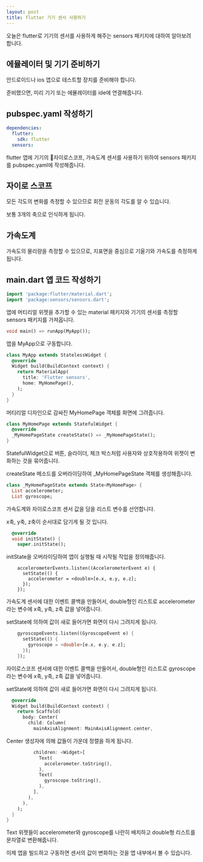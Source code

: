 ```yaml
---
layout: post
title: flutter 기기 센서 사용하기
---
```


오늘은 flutter로 기기의 센서를 사용하게 해주는 sensors 패키지에 대하여 알아보려 합니다.

## 에뮬레이터 및 기기 준비하기

안드로이드나 ios 앱으로 테스트할 장치를 준비해야 합니다.

준비했으면, 미리 기기 또는 에뮬레이터를 ide에 연결해줍니다.

## pubspec.yaml 작성하기

```yaml
dependencies:
  flutter:
    sdk: flutter
  sensors:
```

flutter 앱에 기기의 자이로스코프, 가속도계 센서를 사용하기 위하여 sensors 패키지를 pubspec.yaml에 작성해줍니다.

## 자이로 스코프

모든 각도의 변화를 측정할 수 있으므로 회전 운동의 각도를 알 수 있습니다.

보통 3개의 축으로 인식하게 됩니다.

## 가속도계

가속도의 물리량을 측정할 수 있으므로, 지표면을 중심으로 기울기와 가속도를 측정하게 됩니다.

## main.dart 앱 코드 작성하기

```dart
import 'package:flutter/material.dart';
import 'package:sensors/sensors.dart';
```

앱에 머티리얼 위젯을 추가할 수 있는 material 패키지와 기기의 센서를 측정할 sensors 패키지를 가져옵니다.

```dart
void main() => runApp(MyApp());
```

앱을 MyApp으로 구동합니다.

```dart
class MyApp extends StatelessWidget {
  @override
  Widget build(BuildContext context) {
    return MaterialApp(
      title: 'Flutter sensors',
      home: MyHomePage(),
    );
  }
}
```

머티리얼 디자인으로 감싸진 MyHomePage 객체를 화면에 그려줍니다.

```dart
class MyHomePage extends StatefulWidget {
  @override
  _MyHomePageState createState() => _MyHomePageState();
}
```

StatefulWidget으로 버튼, 슬라이더, 체크 박스처럼 사용자와 상호작용하여 위젯이 변화하는 것을 묶어줍니다.

createState 메소드를 오버라이딩하여 \_MyHomePageState 객체를 생성해줍니다.

```dart
class _MyHomePageState extends State<MyHomePage> {
  List accelerometer;
  List gyroscope;
```

가속도계와 자이로스코프 센서 값을 담을 리스트 변수를 선언합니다.

x축, y축, z축이 순서대로 담기게 될 것 입니다.

```dart
  @override
  void initState() {
    super.initState();
```

initState을 오버라이딩하여 앱이 실행될 때 시작될 작업을 정의해줍니다.

```dartv
    accelerometerEvents.listen((AccelerometerEvent e) {
      setState(() {
        accelerometer = <double>[e.x, e.y, e.z];
      });
    });
```

가속도계 센서에 대한 이벤트 콜백을 만들어서, double형인 리스트로 accelerometer라는 변수에 x축, y축, z축 값을 넣어줍니다.

setState에 의하여 값이 새로 들어가면 화면이 다시 그려지게 됩니다.

```dart
    gyroscopeEvents.listen((GyroscopeEvent e) {
      setState(() {
        gyroscope = <double>[e.x, e.y, e.z];
      });
    });
```

자이로스코프 센서에 대한 이벤트 콜백을 만들어서, double형인 리스트로 gyroscope라는 변수에 x축, y축, z축 값을 넣어줍니다.

setState에 의하여 값이 새로 들어가면 화면이 다시 그려지게 됩니다.

```dart
  @override
  Widget build(BuildContext context) {
    return Scaffold(
      body: Center(
        child: Column(
          mainAxisAlignment: MainAxisAlignment.center,
```

Center 생성자에 의해 값들이 가운데 정렬을 하게 됩니다.

```dart
          children: <Widget>[
            Text(
              accelerometer.toString(),
            ),
            Text(
              gyroscope.toString(),
            ),
          ],
        ),
      ),
    );
  }
}
```

Text 위젯들이 accelerometer와 gyroscope를 나란히 배치하고 double형 리스트를 문자열로 변환해줍니다.

이제 앱을 빌드하고 구동하면 센서의 값이 변화하는 것을 앱 내부에서 볼 수 있습니다.
